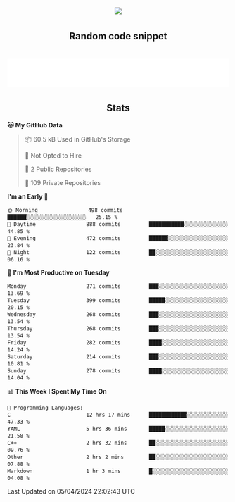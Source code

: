 <h1 align="center"><img src="https://readme-typing-svg.demolab.com?font=JetBrains+Mono&duration=3000&pause=1500&color=FE8019&center=true&multiline=true&repeat=false&random=false&width=600&height=60&lines=Welcome+to+my+page!;I'm+currently+learning+C%2C+Rust+and+C%2B%2B"></h1>

<h2 align="center">Random code snippet</h2>

<h1 align="center"><img src="assets/code_snippet.svg"></h1>

<h2 align="center">Stats</h2>

<!--START_SECTION:waka-->
**🐱 My GitHub Data** 

> 📦 60.5 kB Used in GitHub's Storage 
 > 
> 🚫 Not Opted to Hire
 > 
> 📜 2 Public Repositories 
 > 
> 🔑 109 Private Repositories 
 > 
**I'm an Early 🐤** 

```text
🌞 Morning                498 commits         ██████░░░░░░░░░░░░░░░░░░░   25.15 % 
🌆 Daytime                888 commits         ███████████░░░░░░░░░░░░░░   44.85 % 
🌃 Evening                472 commits         ██████░░░░░░░░░░░░░░░░░░░   23.84 % 
🌙 Night                  122 commits         ██░░░░░░░░░░░░░░░░░░░░░░░   06.16 % 
```
📅 **I'm Most Productive on Tuesday** 

```text
Monday                   271 commits         ███░░░░░░░░░░░░░░░░░░░░░░   13.69 % 
Tuesday                  399 commits         █████░░░░░░░░░░░░░░░░░░░░   20.15 % 
Wednesday                268 commits         ███░░░░░░░░░░░░░░░░░░░░░░   13.54 % 
Thursday                 268 commits         ███░░░░░░░░░░░░░░░░░░░░░░   13.54 % 
Friday                   282 commits         ████░░░░░░░░░░░░░░░░░░░░░   14.24 % 
Saturday                 214 commits         ███░░░░░░░░░░░░░░░░░░░░░░   10.81 % 
Sunday                   278 commits         ████░░░░░░░░░░░░░░░░░░░░░   14.04 % 
```


📊 **This Week I Spent My Time On** 

```text
💬 Programming Languages: 
C                        12 hrs 17 mins      ████████████░░░░░░░░░░░░░   47.33 % 
YAML                     5 hrs 36 mins       █████░░░░░░░░░░░░░░░░░░░░   21.58 % 
C++                      2 hrs 32 mins       ██░░░░░░░░░░░░░░░░░░░░░░░   09.76 % 
Other                    2 hrs 2 mins        ██░░░░░░░░░░░░░░░░░░░░░░░   07.88 % 
Markdown                 1 hr 3 mins         █░░░░░░░░░░░░░░░░░░░░░░░░   04.08 % 
```


 Last Updated on 05/04/2024 22:02:43 UTC
<!--END_SECTION:waka-->
